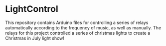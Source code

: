 # LightControl
This repository contains Arduino files for controlling a series of relays automatically according to the frequency of music, as well as manually. The relays for this project controlled a series of christmas lights to create a Christmas in July light show!
